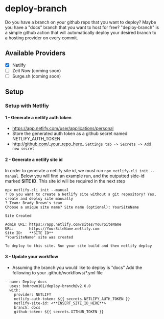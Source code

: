 # deploy-branch
Do you have a branch on your github repo that you want to deploy?
Maybe you have a "docs" branch that you want to host for free?
"deploy-branch" is a simple github action that will automatically deploy your desired branch to a hosting provider on every commit.

## Available Providers
- [x] Netlify
- [ ] Zeit Now (coming soon)
- [ ] Surge.sh (coming soon)

## Setup
### Setup with Netlfiy
#### 1 - Generate a netlify auth token
- https://app.netlify.com/user/applications/personal
- Store the generated auth token as a github secret named NETLIFY_AUTH_TOKEN
- http://github.com/_your_repo_here_ `Settings tab -> Secrets -> Add new secret`
#### 2 - Generate a netlify site id
In order to generate a netlify site id, we must run `npx netlify-cli init --manual`. Below you will find an example run, and the outputted side-id marked **SITE ID**. This site id will be required in the next step
```
npx netlify-cli init --manual
? Do you want to create a Netlify site without a git repository? Yes, create and deploy site manually
? Team: Brady Brown's team
Choose a unique site name? Site name (optional): YourSiteName

Site Created

Admin URL: https://app.netlify.com/sites/YourSiteName
URL:       https://YourSiteName.netlify.com
Site ID:   **SITE ID**
"YourSiteName" site was created

To deploy to this site. Run your site build and then netlify deploy
```
#### 3 - Update your workflow
* Assuming the branch you would like to deploy is "docs"
Add the following to your .github/workflows/*.yml file
```
- name: Deploy docs
  uses: bobrown101/deploy-branch@v2.0.0
  with:
    provider: NETLIFY
    netlify-auth-token: ${{ secrets.NETLIFY_AUTH_TOKEN }}
    netlify-site-id: <**INSERT_SITE_ID_HERE**>
    branch: docs
    github-token: ${{ secrets.GITHUB_TOKEN }}
```



